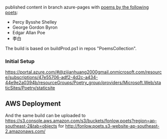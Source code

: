 published content in branch azure-pages with [poems by the following poets](https://thankful-grass-0793a2d1e.2.azurestaticapps.net/):
* Percy Bysshe Shelley
* George Gordon Byron
* Edgar Allan Poe
* 李白

The build is based on buildProd.ps1 in repos "PoemsCollection".

### Initial Setup

https://portal.azure.com/#@zijianhuang2000gmail.onmicrosoft.com/resource/subscriptions/47e55706-adf2-4d2c-a434-44e9e2a0394b/resourceGroups/Poetry_group/providers/Microsoft.Web/staticSites/Poetry/staticsite


## AWS Deployment

And the same build can be uploaded to https://s3.console.aws.amazon.com/s3/buckets/fonlow.poets?region=ap-southeast-2&tab=objects for http://fonlow.poets.s3-website-ap-southeast-2.amazonaws.com/